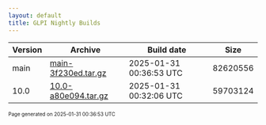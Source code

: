 ```yaml
---
layout: default
title: GLPI Nightly Builds
---
```


Version|Archive|Build date|Size
---|---|---|---
main|[main-3f230ed.tar.gz](main-3f230ed.tar.gz)|2025-01-31 00:36:53 UTC|82620556
10.0|[10.0-a80e094.tar.gz](10.0-a80e094.tar.gz)|2025-01-31 00:32:06 UTC|59703124

<font size="1">Page generated on 2025-01-31 00:36:53 UTC</font>
